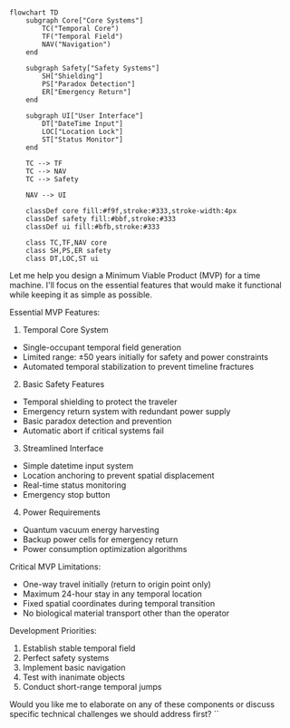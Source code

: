 # 

```mermaid
flowchart TD
    subgraph Core["Core Systems"]
        TC("Temporal Core")
        TF("Temporal Field")
        NAV("Navigation")
    end

    subgraph Safety["Safety Systems"]
        SH["Shielding"]
        PS["Paradox Detection"]
        ER["Emergency Return"]
    end

    subgraph UI["User Interface"]
        DT["DateTime Input"]
        LOC["Location Lock"]
        ST["Status Monitor"]
    end

    TC --> TF
    TC --> NAV
    TC --> Safety
    
    NAV --> UI
    
    classDef core fill:#f9f,stroke:#333,stroke-width:4px
    classDef safety fill:#bbf,stroke:#333
    classDef ui fill:#bfb,stroke:#333
    
    class TC,TF,NAV core
    class SH,PS,ER safety
    class DT,LOC,ST ui
```

Let me help you design a Minimum Viable Product (MVP) for a time machine. I'll focus on the essential features that would make it functional while keeping it as simple as possible.



Essential MVP Features:

1. Temporal Core System
- Single-occupant temporal field generation
- Limited range: ±50 years initially for safety and power constraints
- Automated temporal stabilization to prevent timeline fractures

2. Basic Safety Features
- Temporal shielding to protect the traveler
- Emergency return system with redundant power supply
- Basic paradox detection and prevention
- Automatic abort if critical systems fail

3. Streamlined Interface
- Simple datetime input system
- Location anchoring to prevent spatial displacement
- Real-time status monitoring
- Emergency stop button

4. Power Requirements
- Quantum vacuum energy harvesting
- Backup power cells for emergency return
- Power consumption optimization algorithms

Critical MVP Limitations:
- One-way travel initially (return to origin point only)
- Maximum 24-hour stay in any temporal location
- Fixed spatial coordinates during temporal transition
- No biological material transport other than the operator

Development Priorities:
1. Establish stable temporal field
2. Perfect safety systems
3. Implement basic navigation
4. Test with inanimate objects
5. Conduct short-range temporal jumps

Would you like me to elaborate on any of these components or discuss specific technical challenges we should address first?
``

